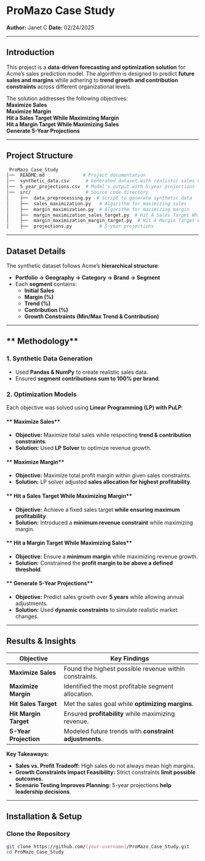 # **ProMazo Case Study**
**Author:** Janet C
**Date:** 02/24/2025  

---

##  **Introduction**
This project is a **data-driven forecasting and optimization solution** for Acme’s sales prediction model. The algorithm is designed to predict **future sales and margins** while adhering to **trend growth and contribution constraints** across different organizational levels.

The solution addresses the following objectives:  
 **Maximize Sales**  
**Maximize Margin**  
 **Hit a Sales Target While Maximizing Margin**  
**Hit a Margin Target While Maximizing Sales**  
**Generate 5-Year Projections**  

---

## **Project Structure**
```bash
 ProMazo_Case_Study
│──  README.md              # Project documentation
│──  synthetic_data.csv      # Generated dataset with realistic sales & margin data
│──  5_year_projections.csv  # Model's output with 5-year projections
│──  src/                    # Source code directory
│    ├──  data_preprocessing.py  # Script to generate synthetic data
│    ├──  sales_maximization.py   # Algorithm for maximizing sales
│    ├──  margin_maximization.py  # Algorithm for maximizing margin
│    ├──  margin_maximization_sales_target.py  # Hit A Sales Target While Maximizing Margin
│    ├──  margin_maximization_margin_target.py  # Hit A Margin Target While Maximizing Sales:
│    ├──  projections.py          # 5-year projections      
```


---

## **Dataset Details**
The synthetic dataset follows Acme’s **hierarchical structure**:
- **Portfolio → Geography → Category → Brand → Segment**
- Each **segment** contains:
  - **Initial Sales**
  - **Margin (%)**
  - **Trend (%)**
  - **Contribution (%)**  
  - **Growth Constraints (Min/Max Trend & Contribution)**  

---

## ** Methodology**
### **1️. Synthetic Data Generation**
- Used **Pandas & NumPy** to create realistic sales data.
- Ensured **segment contributions sum to 100% per brand**.

### **2️. Optimization Models**
Each objective was solved using **Linear Programming (LP) with PuLP**:

#### ** Maximize Sales**
- **Objective:** Maximize total sales while respecting **trend & contribution constraints**.
- **Solution:** Used **LP Solver** to optimize revenue growth.

#### ** Maximize Margin**
- **Objective:** Maximize total profit margin within given sales constraints.
- **Solution:** LP solver adjusted **sales allocation for highest profitability**.

#### ** Hit a Sales Target While Maximizing Margin**
- **Objective:** Achieve a fixed sales target **while ensuring maximum profitability**.
- **Solution:** Introduced a **minimum revenue constraint** while maximizing margin.

#### ** Hit a Margin Target While Maximizing Sales**
- **Objective:** Ensure a **minimum margin** while maximizing revenue growth.
- **Solution:** Constrained the **profit margin to be above a defined threshold**.

#### ** Generate 5-Year Projections**
- **Objective:** Predict sales growth over **5 years** while allowing annual adjustments.
- **Solution:** Used **dynamic constraints** to simulate realistic market changes.

---

## **Results & Insights**
| Objective  | Key Findings |
|------------|-------------|
| **Maximize Sales**  | Found the highest possible revenue within constraints. |
| **Maximize Margin**  | Identified the most profitable segment allocation. |
| **Hit Sales Target** | Met the sales goal while **optimizing margins**. |
| **Hit Margin Target** | Ensured **profitability** while maximizing revenue. |
| **5-Year Projection** | Modeled future trends with **constraint adjustments**. |

 **Key Takeaways:**  
- **Sales vs. Profit Tradeoff:** High sales do not always mean high margins.  
- **Growth Constraints Impact Feasibility:** Strict constraints **limit possible outcomes**.  
- **Scenario Testing Improves Planning:** 5-year projections **help leadership decisions**.

---

## **Installation & Setup**
### **Clone the Repository**
```sh
git clone https://github.com/[your-username]/ProMazo_Case_Study.git
cd ProMazo_Case_Study
